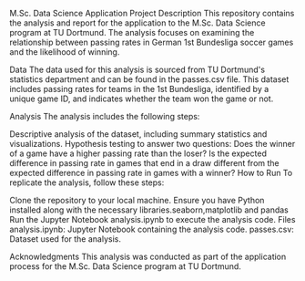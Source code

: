 M.Sc. Data Science Application Project
Description
This repository contains the analysis and report for the application to the M.Sc. Data Science program at TU Dortmund. The analysis focuses on examining the relationship between passing rates in German 1st Bundesliga soccer games and the likelihood of winning.

Data
The data used for this analysis is sourced from TU Dortmund's statistics department and can be found in the passes.csv file. This dataset includes passing rates for teams in the 1st Bundesliga, identified by a unique game ID, and indicates whether the team won the game or not.

Analysis
The analysis includes the following steps:

Descriptive analysis of the dataset, including summary statistics and visualizations.
Hypothesis testing to answer two questions:
Does the winner of a game have a higher passing rate than the loser?
Is the expected difference in passing rate in games that end in a draw different from the expected difference in passing rate in games with a winner?
How to Run
To replicate the analysis, follow these steps:

Clone the repository to your local machine.
Ensure you have Python installed along with the necessary libraries.seaborn,matplotlib and pandas
Run the Jupyter Notebook analysis.ipynb to execute the analysis code.
Files
analysis.ipynb: Jupyter Notebook containing the analysis code.
passes.csv: Dataset used for the analysis.

Acknowledgments
This analysis was conducted as part of the application process for the M.Sc. Data Science program at TU Dortmund.
